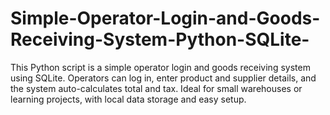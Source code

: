 # Simple-Operator-Login-and-Goods-Receiving-System-Python-SQLite-
This Python script is a simple operator login and goods receiving system using SQLite. Operators can log in, enter product and supplier details, and the system auto-calculates total and tax. Ideal for small warehouses or learning projects, with local data storage and easy setup.
